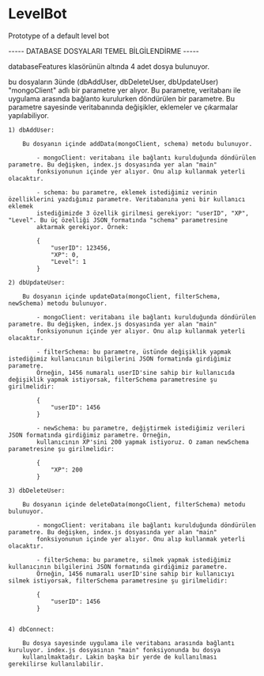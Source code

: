 # LevelBot
Prototype of a default level bot


----- DATABASE DOSYALARI TEMEL BİLGİLENDİRME -----

  databaseFeatures klasörünün altında 4 adet dosya bulunuyor.

  bu dosyaların 3ünde (dbAddUser, dbDeleteUser, dbUpdateUser) "mongoClient" adlı bir parametre yer alıyor. Bu parametre, veritabanı ile uygulama
  arasında bağlanto kurulurken döndürülen bir parametre. Bu parametre sayesinde veritabanında değişikler, eklemeler ve çıkarmalar yapılabiliyor.

	1) dbAddUser:
		
		Bu dosyanın içinde addData(mongoClient, schema) metodu bulunuyor.	

			- mongoClient: veritabanı ile bağlantı kurulduğunda döndürülen parametre. Bu değişken, index.js dosyasında yer alan "main"
			fonksiyonunun içinde yer alıyor. Onu alıp kullanmak yeterli olacaktır.

			- schema: bu parametre, eklemek istediğimiz verinin özelliklerini yazdığımız parametre. Veritabanına yeni bir kullanıcı eklemek
			istediğimizde 3 özellik girilmesi gerekiyor: "userID", "XP", "Level". Bu üç özelliği JSON formatında "schema" parametresine
			aktarmak gerekiyor. Örnek:

			{
				"userID": 123456,
				"XP": 0,
				"Level": 1
			}

	2) dbUpdateUser:
		
		Bu dosyanın içinde updateData(mongoClient, filterSchema, newSchema) metodu bulunuyor.	

			- mongoClient: veritabanı ile bağlantı kurulduğunda döndürülen parametre. Bu değişken, index.js dosyasında yer alan "main"
			fonksiyonunun içinde yer alıyor. Onu alıp kullanmak yeterli olacaktır.

			- filterSchema: bu parametre, üstünde değişiklik yapmak istediğimiz kullanıcının bilgilerini JSON formatında girdiğimiz parametre.
			Örneğin, 1456 numaralı userID'sine sahip bir kullanıcıda değişiklik yapmak istiyorsak, filterSchema parametresine şu girilmelidir:

			{
				"userID": 1456
			}

			- newSchema: bu parametre, değiştirmek istediğimiz verileri JSON formatında girdiğimiz parametre. Örneğin, 
			kullanıcının XP'sini 200 yapmak istiyoruz. O zaman newSchema parametresine şu girilmelidir:

			{
				"XP": 200
			}

	3) dbDeleteUser:
		
		Bu dosyanın içinde deleteData(mongoClient, filterSchema) metodu bulunuyor.	

			- mongoClient: veritabanı ile bağlantı kurulduğunda döndürülen parametre. Bu değişken, index.js dosyasında yer alan "main"
			fonksiyonunun içinde yer alıyor. Onu alıp kullanmak yeterli olacaktır.

			- filterSchema: bu parametre, silmek yapmak istediğimiz kullanıcının bilgilerini JSON formatında girdiğimiz parametre.
			Örneğin, 1456 numaralı userID'sine sahip bir kullanıcıyı silmek istiyorsak, filterSchema parametresine şu girilmelidir:

			{
				"userID": 1456
			}


	4) dbConnect:
		
		Bu dosya sayesinde uygulama ile veritabanı arasında bağlantı kuruluyor. index.js dosyasının "main" fonksiyonunda bu dosya
		kullanılmaktadır. Lakin başka bir yerde de kullanılması gerekilirse kullanılabilir.
